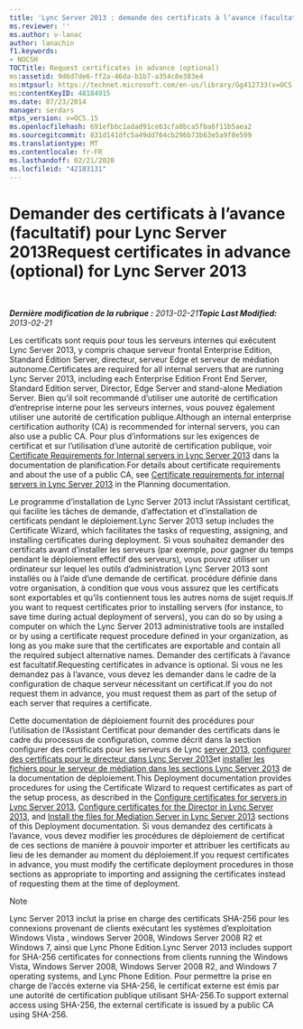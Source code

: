 ```yaml
---
title: 'Lync Server 2013 : demande des certificats à l’avance (facultatif)'
ms.reviewer: ''
ms.author: v-lanac
author: lanachin
f1.keywords:
- NOCSH
TOCTitle: Request certificates in advance (optional)
ms:assetid: 9d6d7de6-ff2a-46da-b1b7-a354c8e383e4
ms:mtpsurl: https://technet.microsoft.com/en-us/library/Gg412733(v=OCS.15)
ms:contentKeyID: 48184915
ms.date: 07/23/2014
manager: serdars
mtps_version: v=OCS.15
ms.openlocfilehash: 691efbbc1adad91ce63cfa0bca5fba6f11b5aea2
ms.sourcegitcommit: 831d141dfc5a49dd764cb296b73b63e5a9f8e599
ms.translationtype: MT
ms.contentlocale: fr-FR
ms.lasthandoff: 02/21/2020
ms.locfileid: "42183131"
---
```

<div data-xmlns="http://www.w3.org/1999/xhtml">

<div class="topic" data-xmlns="http://www.w3.org/1999/xhtml" data-msxsl="urn:schemas-microsoft-com:xslt" data-cs="https://msdn.microsoft.com/">

<div data-asp="https://msdn2.microsoft.com/asp">

# <a name="request-certificates-in-advance-optional-for-lync-server-2013"></a><span data-ttu-id="e446b-102">Demander des certificats à l’avance (facultatif) pour Lync Server 2013</span><span class="sxs-lookup"><span data-stu-id="e446b-102">Request certificates in advance (optional) for Lync Server 2013</span></span>

</div>

<div id="mainSection">

<div id="mainBody">

<span> </span>

<span data-ttu-id="e446b-103">_**Dernière modification de la rubrique :** 2013-02-21_</span><span class="sxs-lookup"><span data-stu-id="e446b-103">_**Topic Last Modified:** 2013-02-21_</span></span>

<span data-ttu-id="e446b-104">Les certificats sont requis pour tous les serveurs internes qui exécutent Lync Server 2013, y compris chaque serveur frontal Enterprise Edition, Standard Edition Server, directeur, serveur Edge et serveur de médiation autonome.</span><span class="sxs-lookup"><span data-stu-id="e446b-104">Certificates are required for all internal servers that are running Lync Server 2013, including each Enterprise Edition Front End Server, Standard Edition server, Director, Edge Server and stand-alone Mediation Server.</span></span> <span data-ttu-id="e446b-105">Bien qu’il soit recommandé d’utiliser une autorité de certification d’entreprise interne pour les serveurs internes, vous pouvez également utiliser une autorité de certification publique.</span><span class="sxs-lookup"><span data-stu-id="e446b-105">Although an internal enterprise certification authority (CA) is recommended for internal servers, you can also use a public CA.</span></span> <span data-ttu-id="e446b-106">Pour plus d’informations sur les exigences de certificat et sur l’utilisation d’une autorité de certification publique, voir [Certificate Requirements for Internal servers in Lync Server 2013](lync-server-2013-certificate-requirements-for-internal-servers.md) dans la documentation de planification.</span><span class="sxs-lookup"><span data-stu-id="e446b-106">For details about certificate requirements and about the use of a public CA, see [Certificate requirements for internal servers in Lync Server 2013](lync-server-2013-certificate-requirements-for-internal-servers.md) in the Planning documentation.</span></span>

<span data-ttu-id="e446b-107">Le programme d’installation de Lync Server 2013 inclut l’Assistant certificat, qui facilite les tâches de demande, d’affectation et d’installation de certificats pendant le déploiement.</span><span class="sxs-lookup"><span data-stu-id="e446b-107">Lync Server 2013 setup includes the Certificate Wizard, which facilitates the tasks of requesting, assigning, and installing certificates during deployment.</span></span> <span data-ttu-id="e446b-108">Si vous souhaitez demander des certificats avant d’installer les serveurs (par exemple, pour gagner du temps pendant le déploiement effectif des serveurs), vous pouvez utiliser un ordinateur sur lequel les outils d’administration Lync Server 2013 sont installés ou à l’aide d’une demande de certificat. procédure définie dans votre organisation, à condition que vous vous assurez que les certificats sont exportables et qu’ils contiennent tous les autres noms de sujet requis.</span><span class="sxs-lookup"><span data-stu-id="e446b-108">If you want to request certificates prior to installing servers (for instance, to save time during actual deployment of servers), you can do so by using a computer on which the Lync Server 2013 administrative tools are installed or by using a certificate request procedure defined in your organization, as long as you make sure that the certificates are exportable and contain all the required subject alternative names.</span></span> <span data-ttu-id="e446b-109">Demander des certificats à l’avance est facultatif.</span><span class="sxs-lookup"><span data-stu-id="e446b-109">Requesting certificates in advance is optional.</span></span> <span data-ttu-id="e446b-110">Si vous ne les demandez pas à l’avance, vous devez les demander dans le cadre de la configuration de chaque serveur nécessitant un certificat.</span><span class="sxs-lookup"><span data-stu-id="e446b-110">If you do not request them in advance, you must request them as part of the setup of each server that requires a certificate.</span></span>

<span data-ttu-id="e446b-111">Cette documentation de déploiement fournit des procédures pour l’utilisation de l’Assistant Certificat pour demander des certificats dans le cadre du processus de configuration, comme décrit dans la section configurer des certificats pour les serveurs de Lync [server 2013](lync-server-2013-configure-certificates-for-servers.md), [configurer des certificats pour le directeur dans Lync Server 2013](lync-server-2013-configure-certificates-for-the-director.md)et [installer les fichiers pour le serveur de médiation dans les sections Lync Server 2013](lync-server-2013-install-the-files-for-mediation-server.md) de la documentation de déploiement.</span><span class="sxs-lookup"><span data-stu-id="e446b-111">This Deployment documentation provides procedures for using the Certificate Wizard to request certificates as part of the setup process, as described in the [Configure certificates for servers in Lync Server 2013](lync-server-2013-configure-certificates-for-servers.md), [Configure certificates for the Director in Lync Server 2013](lync-server-2013-configure-certificates-for-the-director.md), and [Install the files for Mediation Server in Lync Server 2013](lync-server-2013-install-the-files-for-mediation-server.md) sections of this Deployment documentation.</span></span> <span data-ttu-id="e446b-112">Si vous demandez des certificats à l’avance, vous devez modifier les procédures de déploiement de certificat de ces sections de manière à pouvoir importer et attribuer les certificats au lieu de les demander au moment du déploiement.</span><span class="sxs-lookup"><span data-stu-id="e446b-112">If you request certificates in advance, you must modify the certificate deployment procedures in those sections as appropriate to importing and assigning the certificates instead of requesting them at the time of deployment.</span></span>

<div>


> [!NOTE]  
> <span data-ttu-id="e446b-113">Lync Server 2013 inclut la prise en charge des certificats SHA-256 pour les connexions provenant de clients exécutant les&nbsp;systèmes d’exploitation Windows&nbsp;Vista&nbsp;, windows Server 2008, Windows Server 2008 R2 et Windows 7, ainsi que Lync Phone Edition.</span><span class="sxs-lookup"><span data-stu-id="e446b-113">Lync Server 2013 includes support for SHA-256 certificates for connections from clients running the Windows Vista, Windows Server&nbsp;2008, Windows Server&nbsp;2008&nbsp;R2, and Windows 7 operating systems, and Lync Phone Edition.</span></span> <span data-ttu-id="e446b-114">Pour permettre la prise en charge de l’accès externe via SHA-256, le certificat externe est émis par une autorité de certification publique utilisant SHA-256.</span><span class="sxs-lookup"><span data-stu-id="e446b-114">To support external access using SHA-256, the external certificate is issued by a public CA using SHA-256.</span></span>



</div>

</div>

<span> </span>

</div>

</div>

</div>

